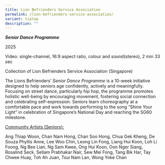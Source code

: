 ```yaml
---
title: Lion Befrienders Service Association
permalink: /lion-befrienders-service-association/
variant: tiptap
description: ""
---
```

<p><strong><em>Senior Dance Programme</em></strong>
</p>
<p>2025</p>
<p>Video: single-channel, 16:9 aspect ratio, colour and sound(stereo), 2
min 33 sec</p>
<p>Collection of Lion Befrienders Service Association (Singapore)</p>
<p>The Lions Befrienders’ <em>Senior Dance Programme</em> is a 10-week initiative
designed to help seniors age confidently, actively and meaningfully. Focusing
on street dance, particularly hip hop, the programme promotes holistic
well-being by encouraging movement, fostering social connection and celebrating
self-expression. Seniors learn choreography at a comfortable pace and work
towards performing to the song “Shine Your Light” in celebration of Singapore’s
National Day and reaching the SG60 milestone.</p>
<p><u>Community Artists (Seniors):</u>
</p>
<p>Ang Thiap Woon, Chan Nam Hong, Chan Soo Hong, Chua Gek Kheng, De Souza
Phyllis Anne, Lee Woo Chin, Leong Lin Fong, Liang Hui Koon, Loh Li Foong,
Ng Bee Lian, Ng Sam Kwee, Ong Hui Koon, Oon Nger Siang, Rosalind Seck,
Sellam Prabhakar Nair, Sew Mei Fong, Tang Bik Har, Tay Chwee Huay, Toh
Ah Juan, Tsui Nam Lan, Wong Yoke Chan</p>
